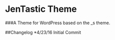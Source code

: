 # JenTastic Theme
###A Theme for WordPress based on the _s theme.


##Changelog
*4/23/16 Initial Commit